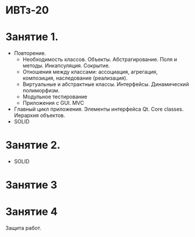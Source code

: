 # ИВТз-20

# Занятие 1. 
- Повторение. 
  - Необходимость классов. Объекты. Абстрагирование. Поля и методы. Инкапсуляция. Сокрытие. 
  - Отношения между классами: ассоциация, агрегация, композиция, наследование (реализация). 
  - Виртуальные и абстрактные классы. Интерфейсы. Динамический полиморфизм.
  - Модульное тестирование
  - Приложения с GUI. MVC
- Главный цикл приложения. Элементы интерфейса Qt. Core classes. Иерархия объектов.
- SOLID

# Занятие 2. 
- SOLID


# Занятие 3

# Занятие 4
Защита работ.

